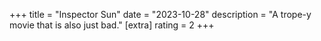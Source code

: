 +++
title = "Inspector Sun"
date = "2023-10-28"
description = "A trope-y movie that is also just bad."
[extra]
rating = 2
+++
